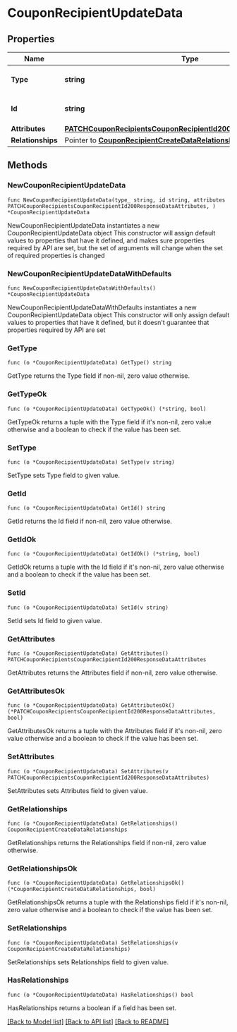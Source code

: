 # CouponRecipientUpdateData

## Properties

Name | Type | Description | Notes
------------ | ------------- | ------------- | -------------
**Type** | **string** | The resource&#39;s type | [default to "coupon_recipients"]
**Id** | **string** | The resource&#39;s id | 
**Attributes** | [**PATCHCouponRecipientsCouponRecipientId200ResponseDataAttributes**](PATCHCouponRecipientsCouponRecipientId200ResponseDataAttributes.md) |  | 
**Relationships** | Pointer to [**CouponRecipientCreateDataRelationships**](CouponRecipientCreateDataRelationships.md) |  | [optional] 

## Methods

### NewCouponRecipientUpdateData

`func NewCouponRecipientUpdateData(type_ string, id string, attributes PATCHCouponRecipientsCouponRecipientId200ResponseDataAttributes, ) *CouponRecipientUpdateData`

NewCouponRecipientUpdateData instantiates a new CouponRecipientUpdateData object
This constructor will assign default values to properties that have it defined,
and makes sure properties required by API are set, but the set of arguments
will change when the set of required properties is changed

### NewCouponRecipientUpdateDataWithDefaults

`func NewCouponRecipientUpdateDataWithDefaults() *CouponRecipientUpdateData`

NewCouponRecipientUpdateDataWithDefaults instantiates a new CouponRecipientUpdateData object
This constructor will only assign default values to properties that have it defined,
but it doesn't guarantee that properties required by API are set

### GetType

`func (o *CouponRecipientUpdateData) GetType() string`

GetType returns the Type field if non-nil, zero value otherwise.

### GetTypeOk

`func (o *CouponRecipientUpdateData) GetTypeOk() (*string, bool)`

GetTypeOk returns a tuple with the Type field if it's non-nil, zero value otherwise
and a boolean to check if the value has been set.

### SetType

`func (o *CouponRecipientUpdateData) SetType(v string)`

SetType sets Type field to given value.


### GetId

`func (o *CouponRecipientUpdateData) GetId() string`

GetId returns the Id field if non-nil, zero value otherwise.

### GetIdOk

`func (o *CouponRecipientUpdateData) GetIdOk() (*string, bool)`

GetIdOk returns a tuple with the Id field if it's non-nil, zero value otherwise
and a boolean to check if the value has been set.

### SetId

`func (o *CouponRecipientUpdateData) SetId(v string)`

SetId sets Id field to given value.


### GetAttributes

`func (o *CouponRecipientUpdateData) GetAttributes() PATCHCouponRecipientsCouponRecipientId200ResponseDataAttributes`

GetAttributes returns the Attributes field if non-nil, zero value otherwise.

### GetAttributesOk

`func (o *CouponRecipientUpdateData) GetAttributesOk() (*PATCHCouponRecipientsCouponRecipientId200ResponseDataAttributes, bool)`

GetAttributesOk returns a tuple with the Attributes field if it's non-nil, zero value otherwise
and a boolean to check if the value has been set.

### SetAttributes

`func (o *CouponRecipientUpdateData) SetAttributes(v PATCHCouponRecipientsCouponRecipientId200ResponseDataAttributes)`

SetAttributes sets Attributes field to given value.


### GetRelationships

`func (o *CouponRecipientUpdateData) GetRelationships() CouponRecipientCreateDataRelationships`

GetRelationships returns the Relationships field if non-nil, zero value otherwise.

### GetRelationshipsOk

`func (o *CouponRecipientUpdateData) GetRelationshipsOk() (*CouponRecipientCreateDataRelationships, bool)`

GetRelationshipsOk returns a tuple with the Relationships field if it's non-nil, zero value otherwise
and a boolean to check if the value has been set.

### SetRelationships

`func (o *CouponRecipientUpdateData) SetRelationships(v CouponRecipientCreateDataRelationships)`

SetRelationships sets Relationships field to given value.

### HasRelationships

`func (o *CouponRecipientUpdateData) HasRelationships() bool`

HasRelationships returns a boolean if a field has been set.


[[Back to Model list]](../README.md#documentation-for-models) [[Back to API list]](../README.md#documentation-for-api-endpoints) [[Back to README]](../README.md)


